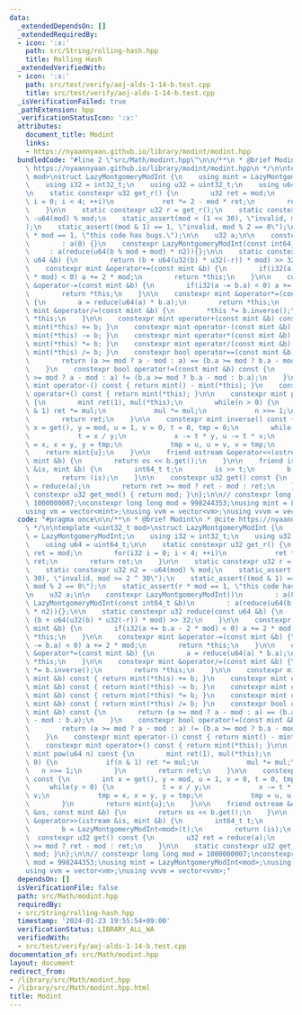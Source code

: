 ```yaml
---
data:
  _extendedDependsOn: []
  _extendedRequiredBy:
  - icon: ':x:'
    path: src/String/rolling-hash.hpp
    title: Rolling Hash
  _extendedVerifiedWith:
  - icon: ':x:'
    path: src/test/verify/aoj-alds-1-14-b.test.cpp
    title: src/test/verify/aoj-alds-1-14-b.test.cpp
  _isVerificationFailed: true
  _pathExtension: hpp
  _verificationStatusIcon: ':x:'
  attributes:
    document_title: Modint
    links:
    - https://nyaannyaan.github.io/library/modint/modint.hpp
  bundledCode: "#line 2 \"src/Math/modint.hpp\"\n\n/**\n * @brief Modint\n * @cite\
    \ https://nyaannyaan.github.io/library/modint/modint.hpp\n */\n\ntemplate <uint32_t\
    \ mod>\nstruct LazyMontgomeryModInt {\n    using mint = LazyMontgomeryModInt;\n\
    \    using i32 = int32_t;\n    using u32 = uint32_t;\n    using u64 = uint64_t;\n\
    \n    static constexpr u32 get_r() {\n        u32 ret = mod;\n        for(i32\
    \ i = 0; i < 4; ++i)\n            ret *= 2 - mod * ret;\n        return ret;\n\
    \    }\n\n    static constexpr u32 r = get_r();\n    static constexpr u32 n2 =\
    \ -u64(mod) % mod;\n    static_assert(mod < (1 << 30), \"invalid, mod >= 2 ^ 30\"\
    );\n    static_assert((mod & 1) == 1, \"invalid, mod % 2 == 0\");\n    static_assert(r\
    \ * mod == 1, \"this code has bugs.\");\n\n    u32 a;\n\n    constexpr LazyMontgomeryModInt()\n\
    \        : a(0) {}\n    constexpr LazyMontgomeryModInt(const int64_t &b)\n   \
    \     : a(reduce(u64(b % mod + mod) * n2)){};\n\n    static constexpr u32 reduce(const\
    \ u64 &b) {\n        return (b + u64(u32(b) * u32(-r)) * mod) >> 32;\n    }\n\n\
    \    constexpr mint &operator+=(const mint &b) {\n        if(i32(a += b.a - 2\
    \ * mod) < 0) a += 2 * mod;\n        return *this;\n    }\n\n    constexpr mint\
    \ &operator-=(const mint &b) {\n        if(i32(a -= b.a) < 0) a += 2 * mod;\n\
    \        return *this;\n    }\n\n    constexpr mint &operator*=(const mint &b)\
    \ {\n        a = reduce(u64(a) * b.a);\n        return *this;\n    }\n\n    constexpr\
    \ mint &operator/=(const mint &b) {\n        *this *= b.inverse();\n        return\
    \ *this;\n    }\n\n    constexpr mint operator+(const mint &b) const { return\
    \ mint(*this) += b; }\n    constexpr mint operator-(const mint &b) const { return\
    \ mint(*this) -= b; }\n    constexpr mint operator*(const mint &b) const { return\
    \ mint(*this) *= b; }\n    constexpr mint operator/(const mint &b) const { return\
    \ mint(*this) /= b; }\n    constexpr bool operator==(const mint &b) const {\n\
    \        return (a >= mod ? a - mod : a) == (b.a >= mod ? b.a - mod : b.a);\n\
    \    }\n    constexpr bool operator!=(const mint &b) const {\n        return (a\
    \ >= mod ? a - mod : a) != (b.a >= mod ? b.a - mod : b.a);\n    }\n    constexpr\
    \ mint operator-() const { return mint() - mint(*this); }\n    constexpr mint\
    \ operator+() const { return mint(*this); }\n\n    constexpr mint pow(u64 n) const\
    \ {\n        mint ret(1), mul(*this);\n        while(n > 0) {\n            if(n\
    \ & 1) ret *= mul;\n            mul *= mul;\n            n >>= 1;\n        }\n\
    \        return ret;\n    }\n\n    constexpr mint inverse() const {\n        int\
    \ x = get(), y = mod, u = 1, v = 0, t = 0, tmp = 0;\n        while(y > 0) {\n\
    \            t = x / y;\n            x -= t * y, u -= t * v;\n            tmp\
    \ = x, x = y, y = tmp;\n            tmp = u, u = v, v = tmp;\n        }\n    \
    \    return mint{u};\n    }\n\n    friend ostream &operator<<(ostream &os, const\
    \ mint &b) {\n        return os << b.get();\n    }\n\n    friend istream &operator>>(istream\
    \ &is, mint &b) {\n        int64_t t;\n        is >> t;\n        b = LazyMontgomeryModInt<mod>(t);\n\
    \        return (is);\n    }\n\n    constexpr u32 get() const {\n        u32 ret\
    \ = reduce(a);\n        return ret >= mod ? ret - mod : ret;\n    }\n\n    static\
    \ constexpr u32 get_mod() { return mod; }\n};\n\n// constexpr long long mod =\
    \ 1000000007;\nconstexpr long long mod = 998244353;\nusing mint = LazyMontgomeryModInt<mod>;\n\
    using vm = vector<mint>;\nusing vvm = vector<vm>;\nusing vvvm = vector<vvm>;\n"
  code: "#pragma once\n\n/**\n * @brief Modint\n * @cite https://nyaannyaan.github.io/library/modint/modint.hpp\n\
    \ */\n\ntemplate <uint32_t mod>\nstruct LazyMontgomeryModInt {\n    using mint\
    \ = LazyMontgomeryModInt;\n    using i32 = int32_t;\n    using u32 = uint32_t;\n\
    \    using u64 = uint64_t;\n\n    static constexpr u32 get_r() {\n        u32\
    \ ret = mod;\n        for(i32 i = 0; i < 4; ++i)\n            ret *= 2 - mod *\
    \ ret;\n        return ret;\n    }\n\n    static constexpr u32 r = get_r();\n\
    \    static constexpr u32 n2 = -u64(mod) % mod;\n    static_assert(mod < (1 <<\
    \ 30), \"invalid, mod >= 2 ^ 30\");\n    static_assert((mod & 1) == 1, \"invalid,\
    \ mod % 2 == 0\");\n    static_assert(r * mod == 1, \"this code has bugs.\");\n\
    \n    u32 a;\n\n    constexpr LazyMontgomeryModInt()\n        : a(0) {}\n    constexpr\
    \ LazyMontgomeryModInt(const int64_t &b)\n        : a(reduce(u64(b % mod + mod)\
    \ * n2)){};\n\n    static constexpr u32 reduce(const u64 &b) {\n        return\
    \ (b + u64(u32(b) * u32(-r)) * mod) >> 32;\n    }\n\n    constexpr mint &operator+=(const\
    \ mint &b) {\n        if(i32(a += b.a - 2 * mod) < 0) a += 2 * mod;\n        return\
    \ *this;\n    }\n\n    constexpr mint &operator-=(const mint &b) {\n        if(i32(a\
    \ -= b.a) < 0) a += 2 * mod;\n        return *this;\n    }\n\n    constexpr mint\
    \ &operator*=(const mint &b) {\n        a = reduce(u64(a) * b.a);\n        return\
    \ *this;\n    }\n\n    constexpr mint &operator/=(const mint &b) {\n        *this\
    \ *= b.inverse();\n        return *this;\n    }\n\n    constexpr mint operator+(const\
    \ mint &b) const { return mint(*this) += b; }\n    constexpr mint operator-(const\
    \ mint &b) const { return mint(*this) -= b; }\n    constexpr mint operator*(const\
    \ mint &b) const { return mint(*this) *= b; }\n    constexpr mint operator/(const\
    \ mint &b) const { return mint(*this) /= b; }\n    constexpr bool operator==(const\
    \ mint &b) const {\n        return (a >= mod ? a - mod : a) == (b.a >= mod ? b.a\
    \ - mod : b.a);\n    }\n    constexpr bool operator!=(const mint &b) const {\n\
    \        return (a >= mod ? a - mod : a) != (b.a >= mod ? b.a - mod : b.a);\n\
    \    }\n    constexpr mint operator-() const { return mint() - mint(*this); }\n\
    \    constexpr mint operator+() const { return mint(*this); }\n\n    constexpr\
    \ mint pow(u64 n) const {\n        mint ret(1), mul(*this);\n        while(n >\
    \ 0) {\n            if(n & 1) ret *= mul;\n            mul *= mul;\n         \
    \   n >>= 1;\n        }\n        return ret;\n    }\n\n    constexpr mint inverse()\
    \ const {\n        int x = get(), y = mod, u = 1, v = 0, t = 0, tmp = 0;\n   \
    \     while(y > 0) {\n            t = x / y;\n            x -= t * y, u -= t *\
    \ v;\n            tmp = x, x = y, y = tmp;\n            tmp = u, u = v, v = tmp;\n\
    \        }\n        return mint{u};\n    }\n\n    friend ostream &operator<<(ostream\
    \ &os, const mint &b) {\n        return os << b.get();\n    }\n\n    friend istream\
    \ &operator>>(istream &is, mint &b) {\n        int64_t t;\n        is >> t;\n\
    \        b = LazyMontgomeryModInt<mod>(t);\n        return (is);\n    }\n\n  \
    \  constexpr u32 get() const {\n        u32 ret = reduce(a);\n        return ret\
    \ >= mod ? ret - mod : ret;\n    }\n\n    static constexpr u32 get_mod() { return\
    \ mod; }\n};\n\n// constexpr long long mod = 1000000007;\nconstexpr long long\
    \ mod = 998244353;\nusing mint = LazyMontgomeryModInt<mod>;\nusing vm = vector<mint>;\n\
    using vvm = vector<vm>;\nusing vvvm = vector<vvm>;"
  dependsOn: []
  isVerificationFile: false
  path: src/Math/modint.hpp
  requiredBy:
  - src/String/rolling-hash.hpp
  timestamp: '2024-01-23 19:55:54+09:00'
  verificationStatus: LIBRARY_ALL_WA
  verifiedWith:
  - src/test/verify/aoj-alds-1-14-b.test.cpp
documentation_of: src/Math/modint.hpp
layout: document
redirect_from:
- /library/src/Math/modint.hpp
- /library/src/Math/modint.hpp.html
title: Modint
---
```


